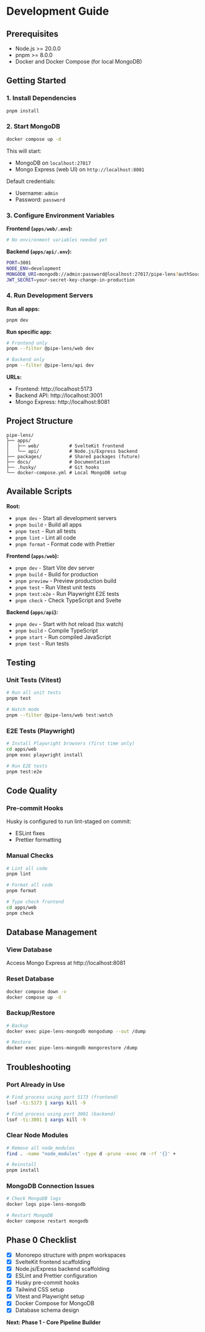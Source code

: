 # Development Guide

## Prerequisites

- Node.js >= 20.0.0
- pnpm >= 8.0.0
- Docker and Docker Compose (for local MongoDB)

## Getting Started

### 1. Install Dependencies

```bash
pnpm install
```

### 2. Start MongoDB

```bash
docker compose up -d
```

This will start:
- MongoDB on `localhost:27017`
- Mongo Express (web UI) on `http://localhost:8081`

Default credentials:
- Username: `admin`
- Password: `password`

### 3. Configure Environment Variables

**Frontend (`apps/web/.env`):**
```bash
# No environment variables needed yet
```

**Backend (`apps/api/.env`):**
```bash
PORT=3001
NODE_ENV=development
MONGODB_URI=mongodb://admin:password@localhost:27017/pipe-lens?authSource=admin
JWT_SECRET=your-secret-key-change-in-production
```

### 4. Run Development Servers

**Run all apps:**
```bash
pnpm dev
```

**Run specific app:**
```bash
# Frontend only
pnpm --filter @pipe-lens/web dev

# Backend only
pnpm --filter @pipe-lens/api dev
```

**URLs:**
- Frontend: http://localhost:5173
- Backend API: http://localhost:3001
- Mongo Express: http://localhost:8081

## Project Structure

```
pipe-lens/
├── apps/
│   ├── web/           # SvelteKit frontend
│   └── api/           # Node.js/Express backend
├── packages/          # Shared packages (future)
├── docs/              # Documentation
├── .husky/            # Git hooks
└── docker-compose.yml # Local MongoDB setup
```

## Available Scripts

**Root:**
- `pnpm dev` - Start all development servers
- `pnpm build` - Build all apps
- `pnpm test` - Run all tests
- `pnpm lint` - Lint all code
- `pnpm format` - Format code with Prettier

**Frontend (`apps/web`):**
- `pnpm dev` - Start Vite dev server
- `pnpm build` - Build for production
- `pnpm preview` - Preview production build
- `pnpm test` - Run Vitest unit tests
- `pnpm test:e2e` - Run Playwright E2E tests
- `pnpm check` - Check TypeScript and Svelte

**Backend (`apps/api`):**
- `pnpm dev` - Start with hot reload (tsx watch)
- `pnpm build` - Compile TypeScript
- `pnpm start` - Run compiled JavaScript
- `pnpm test` - Run tests

## Testing

### Unit Tests (Vitest)
```bash
# Run all unit tests
pnpm test

# Watch mode
pnpm --filter @pipe-lens/web test:watch
```

### E2E Tests (Playwright)
```bash
# Install Playwright browsers (first time only)
cd apps/web
pnpm exec playwright install

# Run E2E tests
pnpm test:e2e
```

## Code Quality

### Pre-commit Hooks

Husky is configured to run lint-staged on commit:
- ESLint fixes
- Prettier formatting

### Manual Checks

```bash
# Lint all code
pnpm lint

# Format all code
pnpm format

# Type check frontend
cd apps/web
pnpm check
```

## Database Management

### View Database
Access Mongo Express at http://localhost:8081

### Reset Database
```bash
docker compose down -v
docker compose up -d
```

### Backup/Restore
```bash
# Backup
docker exec pipe-lens-mongodb mongodump --out /dump

# Restore
docker exec pipe-lens-mongodb mongorestore /dump
```

## Troubleshooting

### Port Already in Use
```bash
# Find process using port 5173 (frontend)
lsof -ti:5173 | xargs kill -9

# Find process using port 3001 (backend)
lsof -ti:3001 | xargs kill -9
```

### Clear Node Modules
```bash
# Remove all node_modules
find . -name "node_modules" -type d -prune -exec rm -rf '{}' +

# Reinstall
pnpm install
```

### MongoDB Connection Issues
```bash
# Check MongoDB logs
docker logs pipe-lens-mongodb

# Restart MongoDB
docker compose restart mongodb
```

## Phase 0 Checklist

- [x] Monorepo structure with pnpm workspaces
- [x] SvelteKit frontend scaffolding
- [x] Node.js/Express backend scaffolding
- [x] ESLint and Prettier configuration
- [x] Husky pre-commit hooks
- [x] Tailwind CSS setup
- [x] Vitest and Playwright setup
- [x] Docker Compose for MongoDB
- [x] Database schema design

**Next: Phase 1 - Core Pipeline Builder**